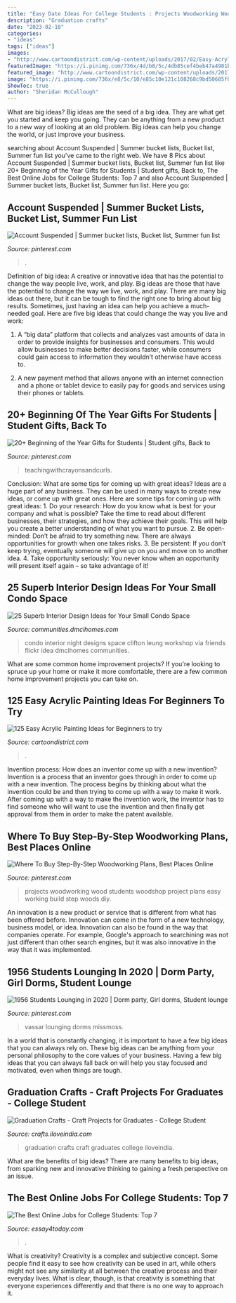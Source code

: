 ```yaml
---
title: "Easy Date Ideas For College Students : Projects Woodworking Wood Students Woodshop Project Plans Easy Working Build Step Woods Diy"
description: "Graduation crafts"
date: "2023-02-18"
categories:
- "ideas"
tags: ["ideas"]
images:
- "http://www.cartoondistrict.com/wp-content/uploads/2017/02/Easy-Acrylic-Painting-Ideas-for-Beginners00011-2.jpg"
featuredImage: "https://i.pinimg.com/736x/4d/b8/5c/4db85cef4beb47a4981bf2cef3e5c335.jpg"
featured_image: "http://www.cartoondistrict.com/wp-content/uploads/2017/02/Easy-Acrylic-Painting-Ideas-for-Beginners00011-2.jpg"
image: "https://i.pinimg.com/736x/e8/5c/10/e85c10e121c108268c9bd50685f00ff4.jpg"
ShowToc: true
author: "Sheridan McCullough"
---
```



What are big ideas?
Big ideas are the seed of a big idea. They are what get you started and keep you going. They can be anything from a new product to a new way of looking at an old problem. Big ideas can help you change the world, or just improve your business.

	

		
searching about Account Suspended | Summer bucket lists, Bucket list, Summer fun list you've came to the right web. We have 8 Pics about Account Suspended | Summer bucket lists, Bucket list, Summer fun list like 20+ Beginning of the Year Gifts for Students | Student gifts, Back to, The Best Online Jobs for College Students: Top 7 and also Account Suspended | Summer bucket lists, Bucket list, Summer fun list. Here you go:
		
    
## Account Suspended | Summer Bucket Lists, Bucket List, Summer Fun List

<img loading=lazy src="https://i.pinimg.com/736x/e8/5c/10/e85c10e121c108268c9bd50685f00ff4.jpg" onerror="this.onerror=null;this.src='https://tse2.mm.bing.net/th?id=OIP.6_RpWqSyvVPRQmliF-GK6AHaO0&amp;pid=15.1';" alt="Account Suspended | Summer bucket lists, Bucket list, Summer fun list">

_Source: pinterest.com_

>. 

	

Definition of big idea: A creative or innovative idea that has the potential to change the way people live, work, and play.
Big ideas are those that have the potential to change the way we live, work, and play. There are many big ideas out there, but it can be tough to find the right one to bring about big results. Sometimes, just having an idea can help you achieve a much-needed goal. Here are five big ideas that could change the way you live and work: 
1. A “big data” platform that collects and analyzes vast amounts of data in order to provide insights for businesses and consumers. This would allow businesses to make better decisions faster, while consumers could gain access to information they wouldn’t otherwise have access to.

2. A new payment method that allows anyone with an internet connection and a phone or tablet device to easily pay for goods and services using their phones or tablets.

    
## 20+ Beginning Of The Year Gifts For Students | Student Gifts, Back To

<img loading=lazy src="https://i.pinimg.com/736x/e5/d0/a2/e5d0a2e9cc30ffe70111bdf9a78ed059.jpg" onerror="this.onerror=null;this.src='https://tse1.mm.bing.net/th?id=OIP.-XAiX96SUL1Mo0CH2xP8NAHaL2&amp;pid=15.1';" alt="20+ Beginning of the Year Gifts for Students | Student gifts, Back to">

_Source: pinterest.com_

>teachingwithcrayonsandcurls. 

	

Conclusion: What are some tips for coming up with great ideas?
Ideas are a huge part of any business. They can be used in many ways to create new ideas, or come up with great ones. Here are some tips for coming up with great ideas: 1. Do your research: How do you know what is best for your company and what is possible? Take the time to read about different businesses, their strategies, and how they achieve their goals. This will help you create a better understanding of what you want to pursue. 2. Be open-minded: Don’t be afraid to try something new. There are always opportunities for growth when one takes risks. 3. Be persistent: If you don’t keep trying, eventually someone will give up on you and move on to another idea. 4. Take opportunity seriously: You never know when an opportunity will present itself again – so take advantage of it! 
    
## 25 Superb Interior Design Ideas For Your Small Condo Space

<img loading=lazy src="http://communities.dmcihomes.com/wp-content/uploads/2014/02/Night-Out-Room.jpg" onerror="this.onerror=null;this.src='https://tse4.mm.bing.net/th?id=OIP.n3pbWUDfPRhmrpYq3h3ULQHaE7&amp;pid=15.1';" alt="25 Superb Interior Design Ideas for Your Small Condo Space">

_Source: communities.dmcihomes.com_

>condo interior night designs space clifton leung workshop via friends flickr idea dmcihomes communities. 

	

What are some common home improvement projects?
If you're looking to spruce up your home or make it more comfortable, there are a few common home improvement projects you can take on.

    
## 125 Easy Acrylic Painting Ideas For Beginners To Try

<img loading=lazy src="http://www.cartoondistrict.com/wp-content/uploads/2017/02/Easy-Acrylic-Painting-Ideas-for-Beginners00011-2.jpg" onerror="this.onerror=null;this.src='https://tse1.mm.bing.net/th?id=OIP.Z7H2SOKVc-bQbTOWjHML9AHaPo&amp;pid=15.1';" alt="125 Easy Acrylic Painting Ideas for Beginners to try">

_Source: cartoondistrict.com_

>. 

	

Invention process: How does an inventor come up with a new invention?
Invention is a process that an inventor goes through in order to come up with a new invention. The process begins by thinking about what the invention could be and then trying to come up with a way to make it work. After coming up with a way to make the invention work, the inventor has to find someone who will want to use the invention and then finally get approval from them in order to make the patent available.

    
## Where To Buy Step-By-Step Woodworking Plans, Best Places Online

<img loading=lazy src="https://i.pinimg.com/736x/cc/f4/43/ccf4434e0a2adf49cdb87033c70bdfd4--woodworking-projects-wood-projects.jpg" onerror="this.onerror=null;this.src='https://tse2.mm.bing.net/th?id=OIP.44Rz3WQch1gu_ilEhXN2tQHaFj&amp;pid=15.1';" alt="Where To Buy Step-By-Step Woodworking Plans, Best Places Online">

_Source: pinterest.com_

>projects woodworking wood students woodshop project plans easy working build step woods diy. 

	

An innovation is a new product or service that is different from what has been offered before. Innovation can come in the form of a new technology, business model, or idea. Innovation can also be found in the way that companies operate. For example, Google's approach to searchining was not just different than other search engines, but it was also innovative in the way that it was implemented.

    
## 1956 Students Lounging In 2020 | Dorm Party, Girl Dorms, Student Lounge

<img loading=lazy src="https://i.pinimg.com/736x/4d/b8/5c/4db85cef4beb47a4981bf2cef3e5c335.jpg" onerror="this.onerror=null;this.src='https://tse4.mm.bing.net/th?id=OIP.sez3LAs2LsbFD8cu5cgrTwHaFn&amp;pid=15.1';" alt="1956 Students Lounging in 2020 | Dorm party, Girl dorms, Student lounge">

_Source: pinterest.com_

>vassar lounging dorms missmoss. 

	

In a world that is constantly changing, it is important to have a few big ideas that you can always rely on. These big ideas can be anything from your personal philosophy to the core values of your business. Having a few big ideas that you can always fall back on will help you stay focused and motivated, even when things are tough.

    
## Graduation Crafts - Craft Projects For Graduates - College Student

<img loading=lazy src="http://crafts.iloveindia.com/pics/graduation-crafts.jpg" onerror="this.onerror=null;this.src='https://tse4.mm.bing.net/th?id=OIP.ycIy7Rm5zlcvBKAr_7WzYgHaFj&amp;pid=15.1';" alt="Graduation Crafts - Craft Projects for Graduates - College Student">

_Source: crafts.iloveindia.com_

>graduation crafts craft graduates college iloveindia. 

	

What are the benefits of big ideas?
There are many benefits to big ideas, from sparking new and innovative thinking to gaining a fresh perspective on an issue.

    
## The Best Online Jobs For College Students: Top 7

<img loading=lazy src="https://essay4today.com/static/img/regular/students-job.jpg?ver=27Apr20210908" onerror="this.onerror=null;this.src='https://tse1.mm.bing.net/th?id=OIP.ooVsJwZXchxzhlz3uI7mlwHaD4&amp;pid=15.1';" alt="The Best Online Jobs for College Students: Top 7">

_Source: essay4today.com_

>. 

	

What is creativity?
Creativity is a complex and subjective concept. Some people find it easy to see how creativity can be used in art, while others might not see any similarity at all between the creative process and their everyday lives. What is clear, though, is that creativity is something that everyone experiences differently and that there is no one way to approach it.

